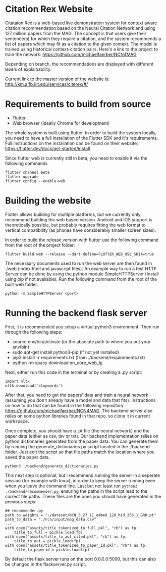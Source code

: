 # Citation Rex Website

Citataion Rex is a web-based live demonstration system for context aware citation recommendation based on the Neural Citation Network and using 127 million papers from the MAG. The concept is that users give their sentence(s) for which they require a citation, and the system recommends a list of papers which may fit as a citation to the given context. The model is trained using historical context-citation pairs. Here's a link to the project to train the network: https://github.com/michaelfaerber/NCN4MAG

Depending on branch, the recommendations are displayed with different levels of explainability.

Current link to the master version of the website is: http://km.aifb.kit.edu/services/citerex/#/



# Requirements to build from source

- Flutter
- Web browser (ideally Chrome for development)

The whole system is built using flutter. In order to build the system locally, you need to have a full installation of the Flutter SDK and it's requirements. Full instructions on the installation can be found on their website: https://flutter.dev/docs/get-started/install

Since flutter web is currently still in beta, you need to enable it via the following commands
```
flutter channel beta
flutter upgrade
flutter config --enable-web
```

# Building the website

Flutter allows building for multiple platforms, but we currently only recommend building the web based version. Android and iOS support is theoretically possible, but probably requires fitting the web format to vertical compatibility (as phones have considerably smaller screen sizes).

In order to build the release version with flutter use the following command from the root of the project folder:

```
flutter build web --release --dart-define=FLUTTER_WEB_USE_SKIA=true
```

The necessary documents used to run the web server are then found in ./web (index.html and javascript files). An example way to run a test HTTP Server can be done by using the python module SimpleHTTPServer (Install using pip if not available). Run the following command from the root of the built web folder:

```
python -m SimpleHTTPServer <port>
```

# Running the backend flask server

First, it is recommended you setup a virtual python3 environment. Then run through the following steps:

- source env/bin/activate (or the absolute path to where you put your env/bin)
- sudo apt-get install python3-pip (if not yet installed)
- pip3 install -r requirements.txt (from ./backend/requirements.txt)
- python -m spacy download en_core_web_lg 

Next, either run this code in the terminal or by creating a .py script:

```
import nltk
nltk.download('stopwords')
```

After that, you need to get the papers' data and train a neural network (assuming you don't already have a model and data that fits). Instructions on how to do that can be found in the following repository: https://github.com/michaelfaerber/NCN4MAG. The backend server also relies on some python libraries found in that repo, so clone it in current workspace.

Once complete, you should have a .pt file (the neural network) and the paper data (either as csv, tsv or txt). Our backend implementation relies on python dictionaries generated from the paper data. You can generate them by running the generate_dictionaries.py script located in the ./backend folder. Just edit the script so that file paths match the location where you saved the paper data.

```
python3 ./backend/generate_dictionaries.py
```

This next step is optional, but I recommend running the server in a seperate session (for example with tmux), in order to keep the server running even when you leave the command line. Last but not least run ```python3 ./backend/recommender.py```, ensuring the paths in the script lead to the correct file paths. These files are the ones you should have generated in the previous steps:
```
## recommender.py
path_to_weights = "./dataset/NCN_5_27_11_embed_128_hid_256_1_GRU.pt"
path_to_data = "./ncn/input/mag_data.csv"
...
with open("assets/title_tokenized_to_full.pkl", "rb") as fp:
    title_to_full = pickle.load(fp)
with open("assets/title_to_aut_cited.pkl", "rb") as fp:
    title_to_aut = pickle.load(fp)
with open("assets/title_tokenized_to_paper_id.pkl", "rb") as fp:
    title_to_paperid = pickle.load(fp)
```
By default the flask server runs on the port 0.0.0.0:5000, but this can also be changed in the flaskserver.py script. 


